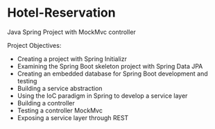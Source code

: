 # Hotel-Reservation
Java Spring Project with MockMvc controller

Project Objectives:
- Creating a project with Spring Initializr
- Examining the Spring Boot skeleton project with Spring Data JPA
- Creating an embedded database for Spring Boot development and testing
- Building a service abstraction
- Using the IoC paradigm in Spring to develop a service layer
- Building a controller
- Testing a controller MockMvc
- Exposing a service layer through REST
